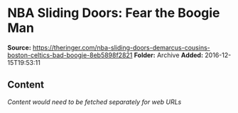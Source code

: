 # NBA Sliding Doors: Fear the Boogie Man

**Source:** https://theringer.com/nba-sliding-doors-demarcus-cousins-boston-celtics-bad-boogie-8eb5898f2821
**Folder:** Archive
**Added:** 2016-12-15T19:53:11




## Content
*Content would need to be fetched separately for web URLs*
